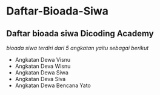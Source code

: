 Daftar-Bioada-Siwa
==
Daftar bioada siwa Dicoding Academy
--
*bioada siwa terdiri dari 5 angkatan yaitu sebagai berikut*
- Angkatan Dewa Visnu 
- Angkatan Deva Wisnu 
- Angkatan Dewa Siwa 
- Angkatan Deva Siva 
- Angkatan Dewa Bencana Yato 

